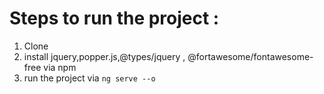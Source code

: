 # Steps to run the project :
1) Clone
2) install jquery,popper.js,@types/jquery , @fortawesome/fontawesome-free via npm
3) run the project via `ng serve --o` 


